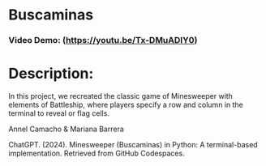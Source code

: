 # Buscaminas
### Video Demo:  (https://youtu.be/Tx-DMuADIY0)
# Description: 
In this project, we recreated the classic game of Minesweeper with elements of Battleship, where players specify a row and column in the terminal to reveal or flag cells.

Annel Camacho & Mariana Barrera

ChatGPT. (2024). Minesweeper (Buscaminas) in Python: A terminal-based implementation. Retrieved from GitHub Codespaces.
